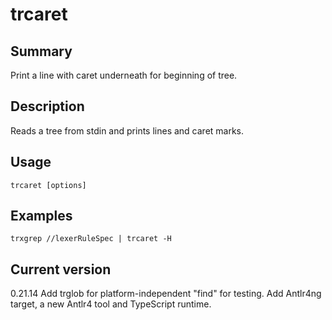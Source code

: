 # trcaret

## Summary

Print a line with caret underneath for beginning of tree.

## Description

Reads a tree from stdin and prints lines and caret marks.

## Usage

    trcaret [options]

## Examples

    trxgrep //lexerRuleSpec | trcaret -H

## Current version

0.21.14 Add trglob for platform-independent "find" for testing. Add Antlr4ng target, a new Antlr4 tool and TypeScript runtime.
